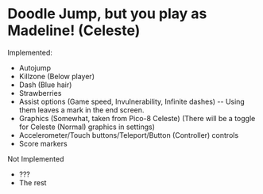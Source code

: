 # Doodle Jump, but you play as Madeline! (Celeste)

Implemented:

- Autojump
- Killzone (Below player)
- Dash (Blue hair)
- Strawberries
- Assist options (Game speed, Invulnerability, Infinite dashes)
-- Using them leaves a mark in the end screen.
- Graphics (Somewhat, taken from Pico-8 Celeste) (There will be a toggle for Celeste (Normal) graphics in settings)
- Accelerometer/Touch buttons/Teleport/Button (Controller) controls
- Score markers

Not Implemented

- ???
- The rest
